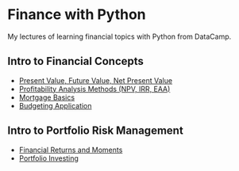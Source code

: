 # Finance with Python

My lectures of learning financial topics with Python from DataCamp.

## Intro to Financial Concepts
* [Present Value, Future Value, Net Present Value](https://github.com/tanatiem/Finance-with-Python/blob/master/Intro%20to%20Financial%20Concepts%20(PV%2C%20FV%2C%20NPV).ipynb)
* [Profitability Analysis Methods (NPV, IRR, EAA)](https://github.com/tanatiem/Finance-with-Python/blob/master/Making%20Data-Driven%20Financial%20Decisions%20(NPV%2C%20IRR%2C%20EAA).ipynb)
* [Mortgage Basics](https://github.com/tanatiem/Finance-with-Python/blob/master/Mortgage%20Basics.ipynb)
* [Budgeting Application](https://github.com/tanatiem/Finance-with-Python/blob/master/Budgeting%20Application.ipynb)

## Intro to Portfolio Risk Management
* [Financial Returns and Moments](https://github.com/tanatiem/Finance-with-Python/blob/master/Financial%20Returns%20and%20Moments.ipynb)
* [Portfolio Investing](Portfolio%20Investing.ipynb)
